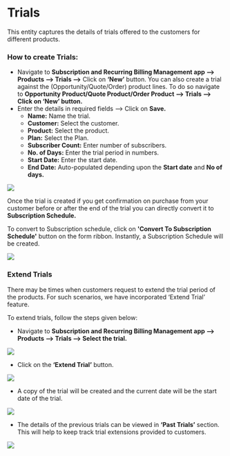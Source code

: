 # Trials

This entity captures the details of trials offered to the customers for different products.&#x20;

### How to create Trials:

* Navigate to **Subscription and Recurring Billing Management app --> Products --> Trials -->** Click on **‘New’** button. You can also create a trial against the (Opportunity/Quote/Order) product lines. To do so navigate to **Opportunity Product/Quote Product/Order Product --> Trials --> Click on ‘New’ button.**&#x20;
* Enter the details in required fields --> Click on **Save.**
  * **Name:** Name the trial.&#x20;
  * **Customer:** Select the customer.&#x20;
  * **Product:** Select the product.&#x20;
  * **Plan:** Select the Plan.
  * **Subscriber Count:** Enter number of subscribers.&#x20;
  * **No. of Days:** Enter the trial period in numbers.&#x20;
  * **Start Date:** Enter the start date.&#x20;
  * **End Date:** Auto-populated depending upon the **Start date** and **No of days.**

![](<../../.gitbook/assets/Trials\_1 (1).png>)

Once the trial is created if you get confirmation on purchase from your customer before or after the end of the trial you can directly convert it to **Subscription Schedule.**&#x20;

To convert to Subscription schedule, click on **'Convert To Subscription Schedule'** button on the form ribbon. Instantly, a Subscription Schedule will be created.

![](../../.gitbook/assets/Trials\_2.png)

### Extend Trials

There may be times when customers request to extend the trial period of the products. For such scenarios, we have incorporated ‘Extend Trial’ feature.&#x20;

To extend trials, follow the steps given below:

* Navigate to **Subscription and Recurring Billing Management app --> Products --> Trials --> Select the trial.**

![](../../.gitbook/assets/Trials\_1.png)

* Click on the **‘Extend Trial’** button.

![](<../../.gitbook/assets/Trials\_2 (1).png>)

* A copy of the trial will be created and the current date will be the start date of the trial.

![](../../.gitbook/assets/Trials\_3.png)

* The details of the previous trials can be viewed in **‘Past Trials’** section. This will help to keep track trial extensions provided to customers.

![](../../.gitbook/assets/Trials\_4.png)

